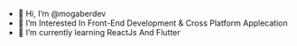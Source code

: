 - 👋 Hi, I’m @mogaberdev
- 👀 I’m Interested In Front-End Development & Cross Platform Applecation
- 🌱 I’m currently learning ReactJs And Flutter
